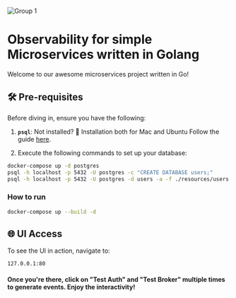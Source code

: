 ![Group 1](https://github.com/VahagnMian/golang-microservices-observability/assets/63123814/9e6e4904-ba9f-49ad-8f7f-5dee082854f1)
# Observability for simple Microservices written in Golang

Welcome to our awesome microservices project written in Go!

## 🛠 Pre-requisites

Before diving in, ensure you have the following:

1. **`psql`**: Not installed? 🛑 Installation both for Mac and Ubuntu Follow the guide [here](https://www.timescale.com/blog/how-to-install-psql-on-mac-ubuntu-debian-windows/).

2.  Execute the following commands to set up your database:
```bash
docker-compose up -d postgres
psql -h localhost -p 5432 -U postgres -c "CREATE DATABASE users;"
psql -h localhost -p 5432 -U postgres -d users -a -f ./resources/users.sql
```

### How to run
```bash
docker-compose up --build -d
```

## 🌐 UI Access

To see the UI in action, navigate to:
```
127.0.0.1:80
```
#### Once you're there, click on "Test Auth" and "Test Broker" multiple times to generate events. Enjoy the interactivity!

